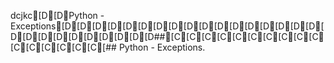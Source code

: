 dcjkc[D[DPython - Exceptions[D[D[D[D[D[D[D[D[D[D[D[D[D[D[D[D[D[D[D[D[D[D[D[D[D[D[D##[C[C[C[C[C[C[C[C[C[C[C[C[C[C[C[C[## Python - Exceptions.
